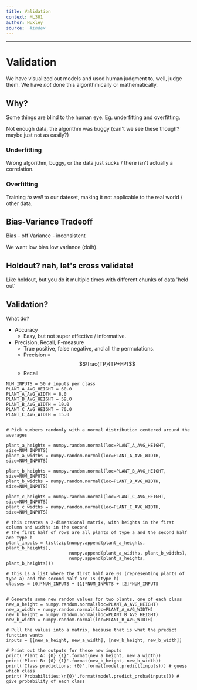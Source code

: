 ```yaml
---
title: Validation 
context: ML301
author: Huxley
source:  #index
---
```


---


# Validation

We have visualized out models and used human judgment to, well, judge them. We have *not* done this algorithmically or mathematically. 


## Why?

Some things are blind to the human eye. Eg. underfitting and overfitting. 

Not enough data, the algorithm was buggy (can't we see these though? maybe just not as easily?)

### Underfitting

Wrong algorithm, buggy, or the data just sucks / there isn't actually a correlation. 


### Overfitting

Training *to well* to our dateset, making it not applicable to the real world / other data. 



## Bias-Variance Tradeoff

Bias - off
Variance - inconsistent

We want low bias low variance (doih).


## Holdout? nah, let's cross validate! 

Like holdout, but you do it multiple times with different chunks of data 'held out' 

## Validation? 

What do? 
- Accuracy
	- Easy, but not super effective / informative. 
- Precision, Recall, F-measure
	- True positive, false negative, and all the permutations. 
	- Precision = $$\frac{TP}{TP+FP}$$
	- Recall 



```
NUM_INPUTS = 50 # inputs per class
PLANT_A_AVG_HEIGHT = 60.0
PLANT_A_AVG_WIDTH = 8.0
PLANT_B_AVG_HEIGHT = 59.0
PLANT_B_AVG_WIDTH = 10.0
PLANT_C_AVG_HEIGHT = 70.0
PLANT_C_AVG_WIDTH = 15.0


# Pick numbers randomly with a normal distribution centered around the averages

plant_a_heights = numpy.random.normal(loc=PLANT_A_AVG_HEIGHT, size=NUM_INPUTS)
plant_a_widths = numpy.random.normal(loc=PLANT_A_AVG_WIDTH, size=NUM_INPUTS)

plant_b_heights = numpy.random.normal(loc=PLANT_B_AVG_HEIGHT, size=NUM_INPUTS)
plant_b_widths = numpy.random.normal(loc=PLANT_B_AVG_WIDTH, size=NUM_INPUTS)

plant_c_heights = numpy.random.normal(loc=PLANT_C_AVG_HEIGHT, size=NUM_INPUTS)
plant_c_widths = numpy.random.normal(loc=PLANT_C_AVG_WIDTH, size=NUM_INPUTS)

# this creates a 2-dimensional matrix, with heights in the first column and widths in the second
# the first half of rows are all plants of type a and the second half are type b
plant_inputs = list(zip(numpy.append(plant_a_heights, plant_b_heights),
                        numpy.append(plant_a_widths, plant_b_widths), 
                        numpy.append(plant_a_heights, plant_b_heights)))

# this is a list where the first half are 0s (representing plants of type a) and the second half are 1s (type b)
classes = [0]*NUM_INPUTS + [1]*NUM_INPUTS + [2]*NUM_INPUTS
```

```

# Generate some new random values for two plants, one of each class
new_a_height = numpy.random.normal(loc=PLANT_A_AVG_HEIGHT)
new_a_width = numpy.random.normal(loc=PLANT_A_AVG_WIDTH)
new_b_height = numpy.random.normal(loc=PLANT_B_AVG_HEIGHT)
new_b_width = numpy.random.normal(loc=PLANT_B_AVG_WIDTH)

# Pull the values into a matrix, because that is what the predict function wants
inputs = [[new_a_height, new_a_width], [new_b_height, new_b_width]]

# Print out the outputs for these new inputs
print('Plant A: {0} {1}'.format(new_a_height, new_a_width))
print('Plant B: {0} {1}'.format(new_b_height, new_b_width))
print('Class predictions: {0}'.format(model.predict(inputs))) # guess which class
print('Probabilities:\n{0}'.format(model.predict_proba(inputs))) # give probability of each class



```






